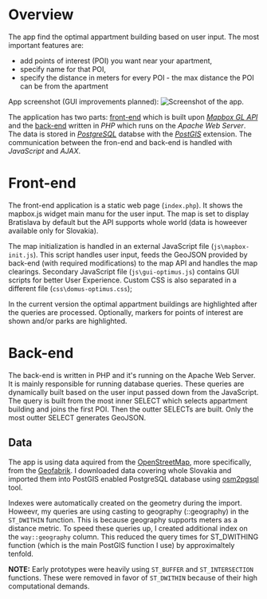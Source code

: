 # Overview

The app find the optimal appartment building based on user input. The most important features are:
* add points of interest (POI) you want near your apartment,
* specify name for that POI,
* specify the distance in meters for every POI - the max distance the POI can be from the apartment

App screenshot (GUI improvements planned):
![Screenshot of the app.](http://image.prntscr.com/image/d20efd57d9424a708ae91e3a4e2c2cdc.png)

The application has two parts: [front-end](#Front-end) which is built upon _[Mapbox GL API](https://www.mapbox.com/mapbox-gl-js/api/)_ and the [back-end](#Back-end) written in _PHP_ which runs on the _Apache Web Server_. The data is stored in _[PostgreSQL](https://www.postgresql.org/)_ databse with the _[PostGIS](http://www.postgis.net/)_ extension. The communication between the fron-end and back-end is handled with _JavaScript_ and _AJAX_.

# Front-end

The front-end application is a static web page (`index.php`). It shows the mapbox.js widget main manu for the user input. The map is set to display Bratislava by default but the API supports whole world (data is howeever available only for Slovakia).

The map initialization is handled in an external JavaScript file (`js\mapbox-init.js`). This script handles user input, feeds the GeoJSON provided by back-end (with required modifications) to the map API and handles the map clearings. Secondary JavaScript file (`js\gui-optimus.js`) contains GUI scripts for better User Experience. Custom CSS is also separated in a different file (`css\domus-optimus.css`);

In the current version the optimal appartment buildings are highlighted after the queries are processed. Optionally, markers for points of interest are shown and/or parks are highlighted.

# Back-end

The back-end is written in PHP and it's running on the Apache Web Server. It is mainly responsible for running database queries. These queries are dynamically built based on the user input passed down from the JavaScript. The query is built from the most inner SELECT which selects appartment building and joins the first POI. Then the outter SELECTs are built. Only the most outter SELECT generates GeoJSON.

## Data

The app is using data aquired from the [OpenStreetMap](https://www.openstreetmap.org/), more specifically, from the [Geofabrik](http://download.geofabrik.de/). I downloaded data covering whole Slovakia and imported them into PostGIS enabled PostgreSQL database using [osm2pgsql](http://wiki.openstreetmap.org/wiki/Osm2pgsql) tool.

Indexes were automatically created on the geometry during the import. Howeevr, my queries are using casting to geography (::geography) in the `ST_DWITHIN` function. This is because geography supports meters as a distance metric. To speed these queries up, I created additional index on the `way::geography` column. This reduced the query times for ST_DWITHING function (which is the main PostGIS function I use) by approximaltely tenfold.

**NOTE:** Early prototypes were heavily using `ST_BUFFER` and `ST_INTERSECTION` functions. These were removed in favor of `ST_DWITHIN` because of their high computational demands.
